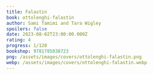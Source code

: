```yaml
---
title: Falastin
book: ottolenghi-falastin
author: Sami Tamimi and Tara Wigley
spoilers: false
date: 2023-08-02T23:00:00.000Z
rating: 4
progress: 1/120
bookshop: 9781785038723
png: /assets/images/covers/ottolenghi-falastin.png
webp: /assets/images/covers/ottolenghi-falastin.webp
---
```


